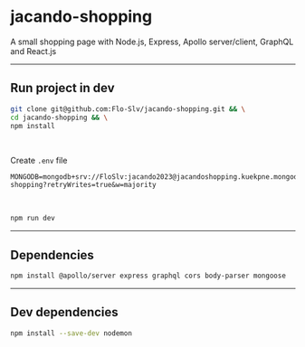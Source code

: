 # jacando-shopping
A small shopping page with Node.js, Express, Apollo server/client, GraphQL and React.js

---

## Run project in dev
```sh
git clone git@github.com:Flo-Slv/jacando-shopping.git && \
cd jacando-shopping && \
npm install
```

<br />

Create `.env` file
```env
MONGODB=mongodb+srv://FloSlv:jacando2023@jacandoshopping.kuekpne.mongodb.net/jacando-shopping?retryWrites=true&w=majority
```

<br />

```sh
npm run dev
```

---

## Dependencies
```sh
npm install @apollo/server express graphql cors body-parser mongoose
```

---

## Dev dependencies
```sh
npm install --save-dev nodemon
```
